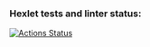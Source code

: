 ### Hexlet tests and linter status:
[![Actions Status](https://github.com/ainshtein/frontend-project-lvl1/workflows/hexlet-check/badge.svg)](https://github.com/ainshtein/frontend-project-lvl1/actions)